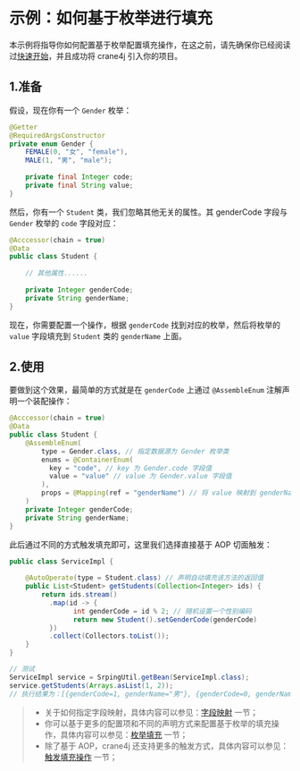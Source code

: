 # 示例：如何基于枚举进行填充

本示例将指导你如何配置基于枚举配置填充操作，在这之前，请先确保你已经阅读过[快速开始](./../user_guide/getting_started/getting_started_abstract.md)，并且成功将 crane4j 引入你的项目。

## 1.准备

假设，现在你有一个 `Gender` 枚举：

~~~java
@Getter
@RequiredArgsConstructor
private enum Gender {
    FEMALE(0, "女", "female"), 
  	MALE(1, "男", "male");
  
    private final Integer code;
    private final String value;
}
~~~

然后，你有一个 `Student` 类，我们忽略其他无关的属性。其 genderCode 字段与 `Gender` 枚举的 `code` 字段对应：

~~~java
@Acccessor(chain = true)
@Data
public class Student {
  
  	// 其他属性......
  
  	private Integer genderCode;
  	private String genderName;
}
~~~

现在，你需要配置一个操作，根据 `genderCode` 找到对应的枚举，然后将枚举的 `value` 字段填充到 `Student` 类的 `genderName` 上面。

## 2.使用

要做到这个效果，最简单的方式就是在 `genderCode` 上通过 `@AssembleEnum` 注解声明一个装配操作：

~~~java
@Acccessor(chain = true)
@Data
public class Student {
  	@AssembleEnum(
        type = Gender.class, // 指定数据源为 Gender 枚举类
        enums = @ContainerEnum(
          key = "code", // key 为 Gender.code 字段值
          value = "value" // value 为 Gender.value 字段值
        ),
      	props = @Mapping(ref = "genderName") // 将 value 映射到 genderName 字段上
    )
  	private Integer genderCode;
  	private String genderName;
}
~~~

此后通过不同的方式触发填充即可，这里我们选择直接基于 AOP 切面触发：

~~~java
public class ServiceImpl {
  	
  	@AutoOperate(type = Student.class) // 声明自动填充该方法的返回值
    public List<Student> getStudents(Collection<Integer> ids) {
      	return ids.stream()
          .map(id -> {
            	int genderCode = id % 2; // 随机设置一个性别编码
            	return new Student().setGenderCode(genderCode)
          })
          .collect(Collectors.toList());
    }
}

// 测试
ServiceImpl service = SrpingUtil.getBean(ServiceImpl.class);
service.getStudents(Arrays.asList(1, 2)); 
// 执行结果为：[{genderCode=1, genderName="男"}, {genderCode=0, genderName="女"}]
~~~

> - 关于如何指定字段映射，具体内容可以参见：[字段映射](./../basic/property_mapping.md) 一节；
> - 你可以基于更多的配置项和不同的声明方式来配置基于枚举的填充操作，具体内容可以参见：[枚举填充](./../basic/container/enum_container.md) 一节；
> - 除了基于 AOP，crane4j 还支持更多的触发方式，具体内容可以参见：[触发填充操作](./../basic/trigger_operation.md) 一节；
